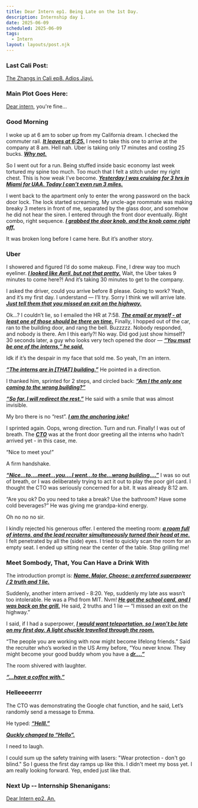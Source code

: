 ```yaml
---
title: Dear Intern ep1. Being Late on the 1st Day.
description: Internship day 1.
date: 2025-06-09
scheduled: 2025-06-09
tags:
  - Intern
layout: layouts/post.njk
---
```


<h3>Last Cali Post:</h3>
<a href="{{ '/posts/calistoryep8/' | url }}">The Zhangs in Cali ep8. Adios Jiayi.</a>

<h3>Main Plot Goes Here:</h3>

[Dear intern](https://dearintern.net), you're fine...

<h3>Good Morning</h3>

I woke up at 6 am to sober up from my California dream. I checked the commuter rail. ***<u>It leaves at 6:25.***</u> I need to take this one to arrive at the company at 8 am. Hell nah. Uber is taking only 17 minutes and costing 25 bucks. ***<u>Why not.***</u>

So I went out for a run. Being stuffed inside basic economy last week tortured my spine too much. Too much that I felt a stitch under my right chest. This is how weak I’ve become. ***<u>Yesterday I was cruising for 3 hrs in Miami for UAA. Today I can’t even run 3 miles.***</u>

I went back to the apartment only to enter the wrong password on the back door lock. The lock started screaming. My uncle-age roommate was making breaky 3 meters in front of me, separated by the glass door, and somehow he did not hear the siren. I entered through the front door eventually. Right combo, right sequence. ***<u>I grabbed the door knob, and the knob came right off.***</u>

It was broken long before I came here. But it’s another story.

<h3>Uber</h3>

I showered and figured I’d do some makeup. Fine, I drew way too much eyeliner. ***<u>I looked like Avril, but not that pretty.***</u> Wait, the Uber takes 9 minutes to come here?! And it’s taking 30 minutes to get to the company.

I asked the driver, could you arrive before 8 please. Going to work? Yeah, and it’s my first day. I understand — I’ll try. Sorry I think we will arrive late. ***<u>Just tell them that you missed an exit on the highway.***</u>

Ok…? I couldn’t lie, so I emailed the HR at 7:58. ***<u>The email or myself - at least one of those should be there on time.***</u> Finally, I hopped out of the car, ran to the building door, and rang the bell. Buzzzzz. Nobody responded, and nobody is there. Am I this early?! No way. Did god just show himself? 30 seconds later, a guy who looks very tech opened the door — ***<u>“You must be one of the interns,” he said.***</u>

Idk if it’s the despair in my face that sold me. So yeah, I’m an intern.

***<u>“The interns are in [THAT] building.”***</u> He pointed in a direction.

I thanked him, sprinted for 2 steps, and circled back: ***<u>“Am I the only one coming to the wrong building?”***</u>

***<u>“So far. I will redirect the rest.”***</u> He said with a smile that was almost invisible.

My bro there is no “rest”. ***<u>I am the anchoring joke!***</u>

I sprinted again. Oops, wrong direction. Turn and run. Finally! I was out of breath. The ***<u>CTO***</u> was at the front door greeting all the interns who hadn’t arrived yet - in this case, me.

“Nice to meet you!”

A firm handshake.

***<u>“Nice…to….meet…you….I went…to the…wrong building….”***</u> I was so out of breath, or I was deliberately trying to act it out to play the poor girl card. I thought the CTO was seriously concerned for a bit. It was already 8:12 am.

“Are you ok? Do you need to take a break? Use the bathroom? Have some cold beverages?” He was giving me grandpa-kind energy.

Oh no no no sir.

I kindly rejected his generous offer. I entered the meeting room: ***<u>a room full of interns, and the lead recruiter simultaneously turned their head at me.***</u> I felt penetrated by all the (side) eyes. I tried to quickly scan the room for an empty seat. I ended up sitting near the center of the table. Stop grilling me!

<h3>Meet Sombody, That, You Can Have a Drink With</h3>

The introduction prompt is: ***<u>Name, Major, Choose: a preferred superpower / 2 truth and 1 lie.***</u>

Suddenly, another intern arrived - 8:20. Yep, suddenly my late ass wasn’t too intolerable. He was a Phd from MIT. Nvm! ***<u>He got the school card, and I was back on the grill.***</u> He said, 2 truths and 1 lie — “I missed an exit on the highway.”

I said, if I had a superpower, ***<u>I would want teleportation, so I won’t be late on my first day. A light chuckle travelled through the room.***</u>

“The people you are working with now might become lifelong friends.” Said the recruiter who’s worked in the US Army before, “You never know. They might become your good buddy whom you have a ***<u>dr….”***</u>

The room shivered with laughter.

***<u>“...have a coffee with.”***</u>

<h3>Helleeeerrrr</h3>
The CTO was demonstrating the Google chat function, and he said, Let’s randomly send a message to Emma.

He typed: ***<u>“Helll.”***</u>

***<u>Quckly changed to “Hello”.***</u>

I need to laugh.

I could sum up the safety training with lasers: "Wear protection - don't go blind." So I guess the first day ramps up like this. I didn't meet my boss yet. I am really looking forward. Yep, ended just like that.

<h3>Next Up -- Internship Shenanigans:</h3>
<a href="{{ '/posts/dearinternep2/' | url }}">Dear Intern ep2. An.</a>

